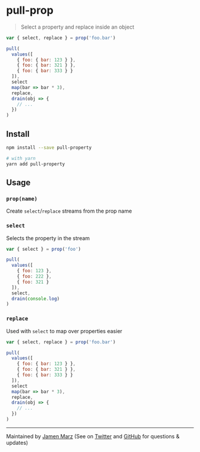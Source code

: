 
# pull-prop

> Select a property and replace inside an object

```js
var { select, replace } = prop('foo.bar')

pull(
  values([
    { foo: { bar: 123 } },
    { foo: { bar: 321 } },
    { foo: { bar: 333 } }
  ]),
  select
  map(bar => bar * 3),
  replace,
  drain(obj => {
    // ...
  })
)
```

## Install

```sh
npm install --save pull-property

# with yarn
yarn add pull-property
```

## Usage

### `prop(name)`

Create `select`/`replace` streams from the prop name

### `select`

Selects the property in the stream

```js
var { select } = prop('foo')

pull(
  values([
    { foo: 123 },
    { foo: 222 },
    { foo: 321 }
  ]),
  select,
  drain(console.log)
)
```

### `replace`

Used with `select` to map over properties easier

```js
var { select, replace } = prop('foo.bar')

pull(
  values([
    { foo: { bar: 123 } },
    { foo: { bar: 321 } },
    { foo: { bar: 333 } }
  ]),
  select
  map(bar => bar * 3),
  replace,
  drain(obj => {
    // ...
  })
)
```


---

Maintained by [Jamen Marz](https://git.io/jamen) (See on [Twitter](https://twitter.com/jamenmarz) and [GitHub](https://github.com/jamen) for questions & updates)

